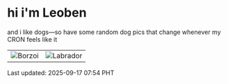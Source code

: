 # hi i'm Leoben

and i like dogs—so have some random dog pics that change whenever my CRON feels like it

|  |  |
|--------|----------|
| ![Borzoi](https://random-dog-vercel.vercel.app/api/random-borzoi?v=1758066863) | ![Labrador](https://random-dog-vercel.vercel.app/api/random-labrador?v=1758066863) |

Last updated: 2025-09-17 07:54 PHT
